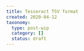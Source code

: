 ```yaml
---
title: Tesseract TSV format
created: 2020-04-12
taxonomy:
  type: post-wip
  category: []
  status: draft
---
```

